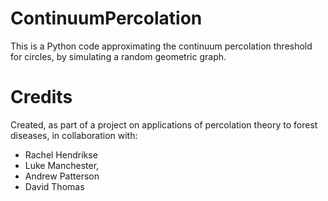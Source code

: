 # ContinuumPercolation

This is a Python code approximating the continuum percolation threshold for circles, by simulating a random geometric graph.

# Credits

Created, as part of a project on applications of percolation theory to forest diseases, in collaboration with:
- Rachel Hendrikse
- Luke Manchester,
- Andrew Patterson
- David Thomas
